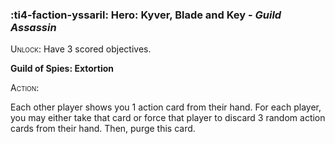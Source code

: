 ### :ti4-faction-yssaril: **Hero**: Kyver, Blade and Key - _Guild Assassin_

<span style="font-variant:small-caps;">Unlock</span>: Have 3 scored objectives.

**Guild of Spies: Extortion**

<span style="font-variant:small-caps;"><span style="font-variant:small-caps;">Action:</span></span>

Each other player shows you 1 action card from their hand. For each player, you may either take that card or force that player to discard 3 random action cards from their hand. Then, purge this card.
